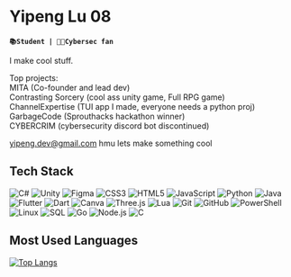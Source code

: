 # Yipeng Lu 08
**`📚Student | 👩‍💻Cybersec fan`**


I make cool stuff.

Top projects:  
MITA (Co-founder and lead dev)  
Contrasting Sorcery (cool ass unity game, Full RPG game)  
ChannelExpertise (TUI app I made, everyone needs a python proj)  
GarbageCode (Sprouthacks hackathon winner)  
CYBERCRIM (cybersecurity discord bot discontinued)  


yipeng.dev@gmail.com hmu lets make something cool

## Tech Stack

![C#](https://img.shields.io/badge/-C%23-239120?style=flat-square&logo=c-sharp&logoColor=white)
![Unity](https://img.shields.io/badge/-Unity-000000?style=flat-square&logo=unity&logoColor=white)
![Figma](https://img.shields.io/badge/-Figma-F24E1E?style=flat-square&logo=figma&logoColor=white)
![CSS3](https://img.shields.io/badge/-CSS3-1572B6?style=flat-square&logo=css3&logoColor=white)
![HTML5](https://img.shields.io/badge/-HTML5-E34F26?style=flat-square&logo=html5&logoColor=white)
![JavaScript](https://img.shields.io/badge/-JavaScript-F7DF1E?style=flat-square&logo=javascript&logoColor=black)
![Python](https://img.shields.io/badge/-Python-3776AB?style=flat-square&logo=python&logoColor=white)
![Java](https://img.shields.io/badge/-Java-007396?style=flat-square&logo=java&logoColor=white)
![Flutter](https://img.shields.io/badge/-Flutter-02569B?style=flat-square&logo=flutter&logoColor=white)
![Dart](https://img.shields.io/badge/-Dart-0175C2?style=flat-square&logo=dart&logoColor=white)
![Canva](https://img.shields.io/badge/-Canva-00C4CC?style=flat-square&logo=canva&logoColor=white)
![Three.js](https://img.shields.io/badge/-Three.js-000000?style=flat-square&logo=three.js&logoColor=white)
![Lua](https://img.shields.io/badge/-Lua-2C2D72?style=flat-square&logo=lua&logoColor=white)
![Git](https://img.shields.io/badge/-Git-F05032?style=flat-square&logo=git&logoColor=white)
![GitHub](https://img.shields.io/badge/-GitHub-181717?style=flat-square&logo=github&logoColor=white)
![PowerShell](https://img.shields.io/badge/-PowerShell-2E2E2E?style=flat-square&logo=powershell&logoColor=white)
![Linux](https://img.shields.io/badge/-Linux-FCC624?style=flat-square&logo=linux&logoColor=black)
![SQL](https://img.shields.io/badge/-SQL-00618D?style=flat-square&logo=postgresql&logoColor=white)
![Go](https://img.shields.io/badge/-Go-00ADD8?style=flat-square&logo=go&logoColor=white)
![Node.js](https://img.shields.io/badge/-Node.js-339933?style=flat-square&logo=node.js&logoColor=white)
![C](https://img.shields.io/badge/-C-00599C?style=flat-square&logo=c&logoColor=white)

## Most Used Languages
[![Top Langs](https://github-readme-stats.vercel.app/api/top-langs/?username=anuraghazra&layout=pie&theme=dark)](https://github.com/anuraghazra/github-readme-stats)




